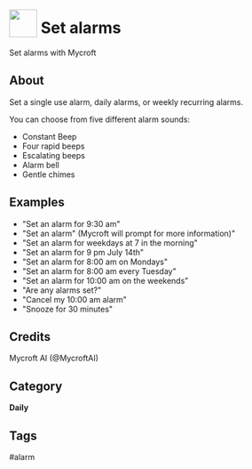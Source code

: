 # <img src='https://rawgithub.com/FortAwesome/Font-Awesome/master/advanced-options/raw-svg/solid/clock.svg' card_color='#5B6984' width='50' height='50' style='vertical-align:bottom'/> Set alarms
Set alarms with Mycroft

## About
Set a single use alarm, daily alarms, or weekly recurring alarms.

 You can choose from five different alarm sounds:
 * Constant Beep
 * Four rapid beeps
 * Escalating beeps
 * Alarm bell
 * Gentle chimes

## Examples
* "Set an alarm for 9:30 am"
* "Set an alarm" (Mycroft will prompt for more information)"
* "Set an alarm for weekdays at 7 in the morning"
* "Set an alarm for 9 pm July 14th"
* "Set an alarm for 8:00 am on Mondays"
* "Set an alarm for 8:00 am every Tuesday"
* "Set an alarm for 10:00 am on the weekends"
* "Are any alarms set?"
* "Cancel my 10:00 am alarm"
* "Snooze for 30 minutes"

## Credits
Mycroft AI (@MycroftAI)

## Category
**Daily**

## Tags
#alarm
